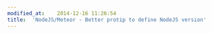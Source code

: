 ```yaml
---
modified_at:	2014-12-16 11:26:54
title:	'NodeJS/Meteor - Better protip to define NodeJS version'
---
```

